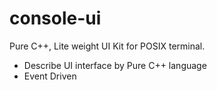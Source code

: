 # console-ui
Pure C++, Lite weight UI Kit for POSIX terminal.

- Describe UI interface by Pure C++ language
- Event Driven
